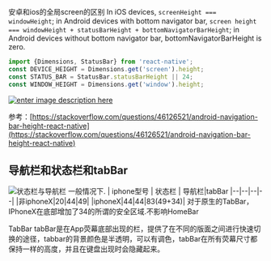 安卓和ios的全局screen的区别
In iOS devices,  `screenHeight === windowHeight`; in Android devices with bottom navigator bar,  `screen height === windowHeight + statusBarHeight + bottomNavigatorBarHeight`; in Android devices without bottom navigator bar, bottomNavigatorBarHeight is zero.
```js
import {Dimensions, StatusBar} from 'react-native'; 
const DEVICE_HEIGHT = Dimensions.get('screen').height;
const STATUS_BAR = StatusBar.statusBarHeight || 24; 
const WINDOW_HEIGHT = Dimensions.get('window').height;
```
[![enter image description here](https://i.stack.imgur.com/LSyW5.png)](https://i.stack.imgur.com/LSyW5.png)

参考：[https://stackoverflow.com/questions/46126521/android-navigation-bar-height-react-native](https://stackoverflow.com/questions/46126521/android-navigation-bar-height-react-native)

导航栏和状态栏和tabBar
----------

![状态栏与导航栏](https://user-gold-cdn.xitu.io/2019/4/4/169e65bb7831f958?imageView2/0/w/1280/h/960/format/webp/ignore-error/1) 
一般情况下.
| iphone型号 | 状态栏 | 导航栏|tabBar
|--|--|--|--|
|非iphoneX|20|44|49|
|iphoneX|44|44|83(49+34)|
对于原生的TabBar，IPhoneX在底部增加了34的所谓的安全区域.不影响HomeBar

TabBar
tabBar是在App荧幕底部出现的栏，提供了在不同的版面之间进行快速切换的途径，tabbar的背景颜色是半透明，可以有调色，tabBar在所有荧幕尺寸都保持一样的高度，并且在键盘出现时会隐藏起来。
<!--stackedit_data:
eyJoaXN0b3J5IjpbLTk5ODA4MDIyMCwxODMwNjg5ODQ2LDE3MD
gxNjcyNTgsLTEwMjE1MzI0MThdfQ==
-->